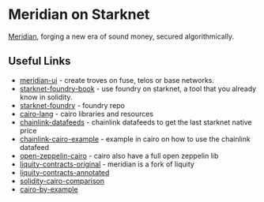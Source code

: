 # Meridian on Starknet

[Meridian](https://www.meridianfinance.net/), forging a new era of sound money,
secured algorithmically.


## Useful Links


* [meridian-ui](https://mint.meridianfinance.net/) - create troves on fuse, telos or base networks.
* [starknet-foundry-book](https://foundry-rs.github.io/starknet-foundry/getting-started/first-steps.html) - use foundry on starknet, a tool that you already know in solidity.
* [starknet-foundry](https://github.com/foundry-rs/starknet-foundry) - foundry repo
* [cairo-lang](https://www.cairo-lang.org/resources/#libraries) - cairo libraries and resources
* [chainlink-datafeeds](https://docs.chain.link/data-feeds/starknet) - chainlink datafeeds to get the last starknet native price
* [chainlink-cairo-example](https://github.com/smartcontractkit/chainlink-starknet/tree/develop/examples/contracts/aggregator_consumer) - example in cairo on how to use the chainlink datafeed
* [open-zeppelin-cairo](https://github.com/OpenZeppelin/cairo-contracts/tree/main) - cairo also have a full open zeppelin lib
* [liquity-contracts-original](https://github.com/liquity/dev/tree/main/packages/contracts/contracts) - meridian is a fork of liquity
* [liquity-contracts-annotated](https://github.com/blockchain-audit/liquity-contracts)
* [solidity-cairo-comparison](https://www.cairo-lang.org/moving-from-solidity-to-cairo/)
* [cairo-by-example](https://cairo-by-example.com/)
